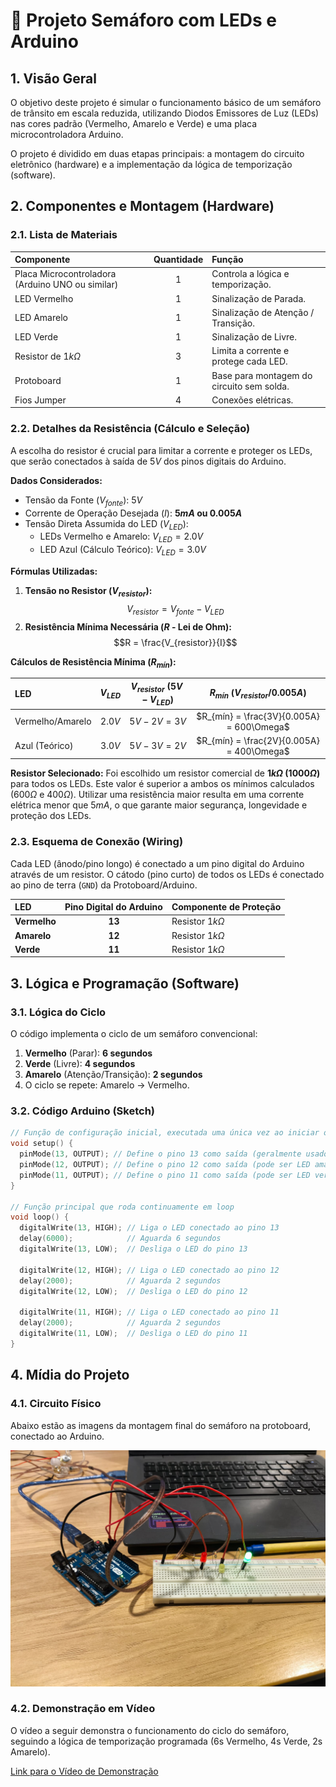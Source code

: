 # 🚥 Projeto Semáforo com LEDs e Arduino

## 1. Visão Geral

O objetivo deste projeto é simular o funcionamento básico de um semáforo de trânsito em escala reduzida, utilizando Diodos Emissores de Luz (LEDs) nas cores padrão (Vermelho, Amarelo e Verde) e uma placa microcontroladora Arduino.

O projeto é dividido em duas etapas principais: a montagem do circuito eletrônico (hardware) e a implementação da lógica de temporização (software).

## 2. Componentes e Montagem (Hardware)

### 2.1. Lista de Materiais

| Componente | Quantidade | Função |
| :--- | :---: | :--- |
| Placa Microcontroladora (Arduino UNO ou similar) | 1 | Controla a lógica e temporização. |
| LED Vermelho | 1 | Sinalização de Parada. |
| LED Amarelo | 1 | Sinalização de Atenção / Transição. |
| LED Verde | 1 | Sinalização de Livre. |
| Resistor de $1k\Omega$ | 3 | Limita a corrente e protege cada LED. |
| Protoboard | 1 | Base para montagem do circuito sem solda. |
| Fios Jumper | 4 | Conexões elétricas. |

### 2.2. Detalhes da Resistência (Cálculo e Seleção)

A escolha do resistor é crucial para limitar a corrente e proteger os LEDs, que serão conectados à saída de $5V$ dos pinos digitais do Arduino.

**Dados Considerados:**
* Tensão da Fonte ($V_{fonte}$): $5V$
* Corrente de Operação Desejada ($I$): **$5mA$ ou $0.005A$**
* Tensão Direta Assumida do LED ($V_{LED}$):
    * LEDs Vermelho e Amarelo: $V_{LED} = 2.0V$
    * LED Azul (Cálculo Teórico): $V_{LED} = 3.0V$

**Fórmulas Utilizadas:**

1.  **Tensão no Resistor ($V_{resistor}$):**
    $$V_{resistor} = V_{fonte} - V_{LED}$$
2.  **Resistência Mínima Necessária ($R$ - Lei de Ohm):**
    $$R = \frac{V_{resistor}}{I}$$

**Cálculos de Resistência Mínima ($R_{mín}$):**

| LED | $V_{LED}$ | $V_{resistor}$ ($5V - V_{LED}$) | $R_{mín}$ ($V_{resistor} / 0.005A$) |
| :--- | :---: | :---: | :---: |
| Vermelho/Amarelo | $2.0V$ | $5V - 2V = 3V$ | $R_{mín} = \frac{3V}{0.005A} = 600\Omega$ |
| Azul (Teórico) | $3.0V$ | $5V - 3V = 2V$ | $R_{mín} = \frac{2V}{0.005A} = 400\Omega$ |

**Resistor Selecionado:**
Foi escolhido um resistor comercial de **$1k\Omega$ ($1000\Omega$)** para todos os LEDs. Este valor é superior a ambos os mínimos calculados ($600\Omega$ e $400\Omega$). Utilizar uma resistência maior resulta em uma corrente elétrica menor que $5mA$, o que garante maior segurança, longevidade e proteção dos LEDs.

### 2.3. Esquema de Conexão (Wiring)

Cada LED (ânodo/pino longo) é conectado a um pino digital do Arduino através de um resistor. O cátodo (pino curto) de todos os LEDs é conectado ao pino de terra (`GND`) da Protoboard/Arduino.

| LED | Pino Digital do Arduino | Componente de Proteção |
| :--- | :---: | :--- |
| **Vermelho** | **13** | Resistor $1k\Omega$ |
| **Amarelo** | **12** | Resistor $1k\Omega$ |
| **Verde** | **11** | Resistor $1k\Omega$ |

## 3. Lógica e Programação (Software)

### 3.1. Lógica do Ciclo

O código implementa o ciclo de um semáforo convencional:

1.  **Vermelho** (Parar): **6 segundos**
2.  **Verde** (Livre): **4 segundos**
3.  **Amarelo** (Atenção/Transição): **2 segundos**
4.  O ciclo se repete: Amarelo $\rightarrow$ Vermelho.

### 3.2. Código Arduino (Sketch)

```cpp
// Função de configuração inicial, executada uma única vez ao iniciar o Arduino
void setup() {
  pinMode(13, OUTPUT); // Define o pino 13 como saída (geralmente usado para LED vermelho)
  pinMode(12, OUTPUT); // Define o pino 12 como saída (pode ser LED amarelo)
  pinMode(11, OUTPUT); // Define o pino 11 como saída (pode ser LED verde)
}

// Função principal que roda continuamente em loop
void loop() {
  digitalWrite(13, HIGH); // Liga o LED conectado ao pino 13
  delay(6000);            // Aguarda 6 segundos
  digitalWrite(13, LOW);  // Desliga o LED do pino 13

  digitalWrite(12, HIGH); // Liga o LED conectado ao pino 12
  delay(2000);            // Aguarda 2 segundos
  digitalWrite(12, LOW);  // Desliga o LED do pino 12

  digitalWrite(11, HIGH); // Liga o LED conectado ao pino 11
  delay(2000);            // Aguarda 2 segundos
  digitalWrite(11, LOW);  // Desliga o LED do pino 11
}
```

## 4. Mídia do Projeto

### 4.1. Circuito Físico

Abaixo estão as imagens da montagem final do semáforo na protoboard, conectado ao Arduino.

<div>
  <img src="./imagens/circuito_fisico.jpg" alt="Imagem do circuito fisico" style="height:50%, width:50%"/>
</div>



### 4.2. Demonstração em Vídeo

O vídeo a seguir demonstra o funcionamento do ciclo do semáforo, seguindo a lógica de temporização programada (6s Vermelho, 4s Verde, 2s Amarelo).

[Link para o Vídeo de Demonstração](`https://drive.google.com/drive/folders/1EM8jXSWpORsn3lkqzj7SS2wOz4eqlzig?usp=drive_link`)
